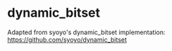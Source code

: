# dynamic_bitset

Adapted from syoyo's dynamic_bitset implementation: https://github.com/syoyo/dynamic_bitset